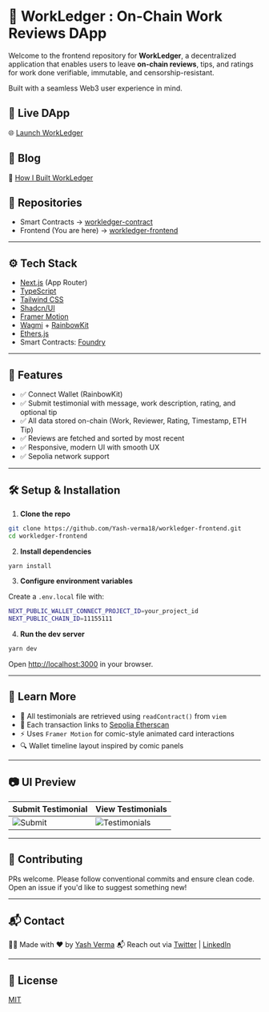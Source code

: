 


# 🧾 WorkLedger : On-Chain Work Reviews DApp

Welcome to the frontend repository for **WorkLedger**, a decentralized application that enables users to leave **on-chain reviews**, tips, and ratings for work done verifiable, immutable, and censorship-resistant.

Built with a seamless Web3 user experience in mind.

## 🔗 Live DApp

🌐 [Launch WorkLedger](https://workledger-frontend.vercel.app/)

## 📖 Blog

📝 [How I Built WorkLedger](https://vermayash1881.medium.com/how-i-built-workledger-a-dapp-for-on-chain-work-reviews-bc0c6a4e50c1)

## 📁 Repositories

- Smart Contracts → [workledger-contract](https://github.com/Yash-verma18/workledger-contract)
- Frontend (You are here) → [workledger-frontend](https://github.com/Yash-verma18/workledger-frontend)

---

## ⚙️ Tech Stack

- [Next.js](https://nextjs.org/) (App Router)
- [TypeScript](https://www.typescriptlang.org/)
- [Tailwind CSS](https://tailwindcss.com/)
- [Shadcn/UI](https://ui.shadcn.com/)
- [Framer Motion](https://www.framer.com/motion/)
- [Wagmi](https://wagmi.sh/) + [RainbowKit](https://www.rainbowkit.com/)
- [Ethers.js](https://docs.ethers.org/v5/)
- Smart Contracts: [Foundry](https://book.getfoundry.sh/)

---

## 🚀 Features

- ✅ Connect Wallet (RainbowKit)
- ✅ Submit testimonial with message, work description, rating, and optional tip
- ✅ All data stored on-chain (Work, Reviewer, Rating, Timestamp, ETH Tip)
- ✅ Reviews are fetched and sorted by most recent
- ✅ Responsive, modern UI with smooth UX
- ✅ Sepolia network support

---

## 🛠️ Setup & Installation

1. **Clone the repo**

```bash
git clone https://github.com/Yash-verma18/workledger-frontend.git
cd workledger-frontend
````

2. **Install dependencies**

```bash
yarn install
```

3. **Configure environment variables**

Create a `.env.local` file with:

```bash
NEXT_PUBLIC_WALLET_CONNECT_PROJECT_ID=your_project_id
NEXT_PUBLIC_CHAIN_ID=11155111
```

4. **Run the dev server**

```bash
yarn dev
```

Open [http://localhost:3000](http://localhost:3000) in your browser.

---

## 🧠 Learn More

* 🔬 All testimonials are retrieved using `readContract()` from `viem`
* 🧾 Each transaction links to [Sepolia Etherscan](https://sepolia.etherscan.io/)
* ⚡ Uses `Framer Motion` for comic-style animated card interactions
* 🔍 Wallet timeline layout inspired by comic panels

---

## 📷 UI Preview

| Submit Testimonial             | View Testimonials                    |
| ------------------------------ | ------------------------------------ |
| ![Submit](./asset/form.gif) | ![Testimonials](./asset/carrd.gif) |


---

## 🤝 Contributing

PRs welcome. Please follow conventional commits and ensure clean code. Open an issue if you'd like to suggest something new!

---

## 📬 Contact

👨‍💻 Made with ❤️ by [Yash Verma](https://yash-verma.me)
📬 Reach out via [Twitter](https://x.com/raymax0x) | [LinkedIn](https://linkedin.com/in/yashverma1881)

---

## 📜 License

[MIT](LICENSE)

```

```
